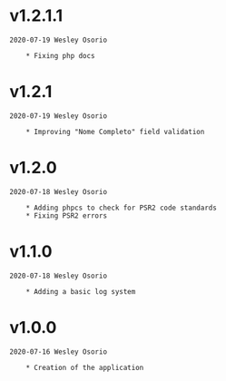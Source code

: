 # v1.2.1.1

    2020-07-19 Wesley Osorio
    
        * Fixing php docs
        
# v1.2.1

    2020-07-19 Wesley Osorio
    
        * Improving "Nome Completo" field validation

# v1.2.0

    2020-07-18 Wesley Osorio
    
        * Adding phpcs to check for PSR2 code standards
        * Fixing PSR2 errors

# v1.1.0

    2020-07-18 Wesley Osorio
    
        * Adding a basic log system

# v1.0.0

    2020-07-16 Wesley Osorio
    
        * Creation of the application